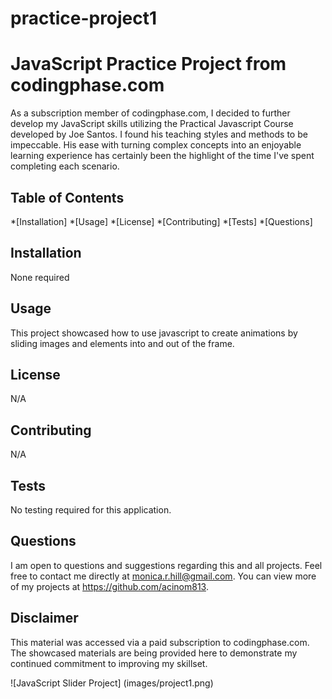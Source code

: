 # practice-project1
# JavaScript Practice Project from codingphase.com

As a subscription member of codingphase.com, I decided to further develop my JavaScript skills utilizing the Practical Javascript Course developed by Joe Santos. I found his teaching styles and methods to be impeccable. His ease with turning complex concepts into an enjoyable learning experience has certainly been the highlight of the time I've spent completing each scenario. 

## Table of Contents
*[Installation] 
*[Usage] 
*[License] 
*[Contributing] 
*[Tests] 
*[Questions] 

## Installation
None required

## Usage
This project showcased how to use javascript to create animations by sliding images and elements into and out of the frame. 

## License
N/A

## Contributing
N/A

## Tests
No testing required for this application.

## Questions
I am open to questions and suggestions regarding this and all projects. Feel free to contact me directly at monica.r.hill@gmail.com. You can view more of my projects at https://github.com/acinom813. 

## Disclaimer
This material was accessed via a paid subscription to codingphase.com. The showcased materials are being provided here to demonstrate my continued commitment to improving my skillset. 

![JavaScript Slider Project] (images/project1.png)
